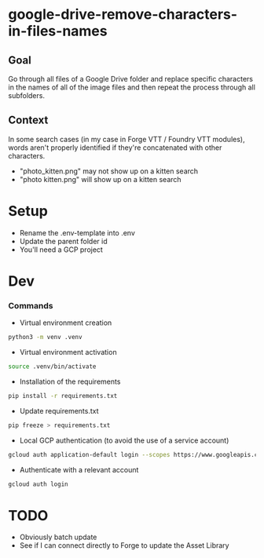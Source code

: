 # google-drive-remove-characters-in-files-names

## Goal
Go through all files of a Google Drive folder and replace specific characters in the names of all of the image files and then repeat the process through all subfolders.

## Context
In some search cases (in my case in Forge VTT / Foundry VTT modules), words aren't properly identified if they're concatenated with other characters.
- "photo_kitten.png" may not show up on a kitten search
- "photo kitten.png" will show up on a kitten search 

# Setup
- Rename the .env-template into .env
- Update the parent folder id
- You'll need a GCP project

# Dev
### Commands
- Virtual environment creation
```bash
python3 -m venv .venv
```
- Virtual environment activation
```bash
source .venv/bin/activate
```
- Installation of the requirements
```bash
pip install -r requirements.txt
```
- Update requirements.txt
```bash
pip freeze > requirements.txt
```
- Local GCP authentication (to avoid the use of a service account)
```bash
gcloud auth application-default login --scopes https://www.googleapis.com/auth/drive.readonly,https://www.googleapis.com/auth/cloud-platform 
```
- Authenticate with a relevant account
```bash
gcloud auth login
```

# TODO
- Obviously batch update
- See if I can connect directly to Forge to update the Asset Library